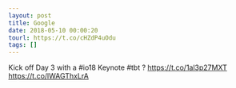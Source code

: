 ```yaml
---
layout: post
title: Google
date: 2018-05-10 00:00:20
tourl: https://t.co/cHZdP4uOdu
tags: []
---
```

Kick off Day 3 with a #io18 Keynote #tbt ? https://t.co/1al3p27MXT https://t.co/lWAGThxLrA